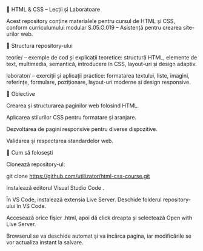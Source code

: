 📘 HTML & CSS – Lecții și Laboratoare

Acest repository conține materialele pentru cursul de HTML și CSS, conform curriculumului modular S.05.O.019 – Asistență pentru crearea site-urilor web.

📂 Structura repository-ului

teorie/ – exemple de cod și explicații teoretice: structură HTML, elemente de text, multimedia, semantică, introducere în CSS, layout-uri și design adaptiv.

laborator/ – exerciții și aplicații practice: formatarea textului, liste, imagini, referințe, formulare, poziționare, layout-uri moderne și design responsive.

🎯 Obiective

Crearea și structurarea paginilor web folosind HTML.

Aplicarea stilurilor CSS pentru formatare și aranjare.

Dezvoltarea de pagini responsive pentru diverse dispozitive.

Validarea și respectarea standardelor web.

🚀 Cum să folosești

Clonează repository-ul:

git clone https://github.com/utilizator/html-css-course.git


Instalează editorul Visual Studio Code
.

În VS Code, instalează extensia Live Server.
Deschide folderul repository-ului în VS Code.

Accesează orice fișier .html, apoi dă click dreapta și selectează Open with Live Server.

Browserul se va deschide automat și va încărca pagina, iar modificările se vor actualiza instant la salvare.
